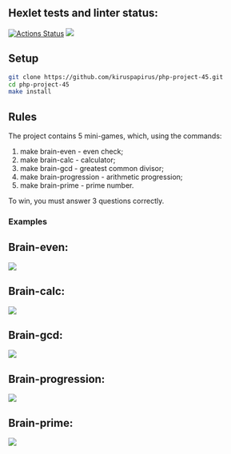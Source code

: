 ## Hexlet tests and linter status:

[![Actions Status](https://github.com/kiruspapirus/php-project-45/actions/workflows/hexlet-check.yml/badge.svg)](https://github.com/kiruspapirus/php-project-45/actions)
<a href="https://codeclimate.com/github/kiruspapirus/php-project-45/maintainability"><img src="https://api.codeclimate.com/v1/badges/92cc7437f3bd888763ec/maintainability" /></a>

## Setup

```bash
git clone https://github.com/kiruspapirus/php-project-45.git
cd php-project-45 
make install
```
## Rules

The project contains 5 mini-games, which, using the commands:

1) make brain-even - even check;
2) make brain-calc - calculator;
3) make brain-gcd - greatest common divisor;
4) make brain-progression - arithmetic progression;
5) make brain-prime - prime number.

To win, you must answer 3 questions correctly.

### Examples

## Brain-even:
<a href="https://asciinema.org/a/3svnsLm5MbUCYB1Zj4nJqANEn" target="_blank"><img src="https://asciinema.org/a/3svnsLm5MbUCYB1Zj4nJqANEn.svg" /></a>

## Brain-calc:
<a href="https://asciinema.org/a/Kpfly2PhSvJNbr60HSCkSOLvx" target="_blank"><img src="https://asciinema.org/a/Kpfly2PhSvJNbr60HSCkSOLvx.svg" /></a>

## Brain-gcd:
<a href="https://asciinema.org/a/9Z7RqzvmwADhI2SQKcRbUEQCE" target="_blank"><img src="https://asciinema.org/a/9Z7RqzvmwADhI2SQKcRbUEQCE.svg" /></a>

## Brain-progression:
<a href="https://asciinema.org/a/nlvJKBoHMl0OjVfrkP3H6EdoZ" target="_blank"><img src="https://asciinema.org/a/nlvJKBoHMl0OjVfrkP3H6EdoZ.svg" /></a>

## Brain-prime:
<a href="https://asciinema.org/a/XI7yhFTYPXZ9SCLTfdGNXH1Zt" target="_blank"><img src="https://asciinema.org/a/XI7yhFTYPXZ9SCLTfdGNXH1Zt.svg" /></a>
